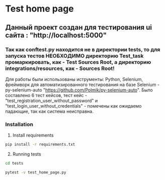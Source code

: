 # Test home page

## Данный проект создан для тестирования ui сайта : "http://localhost:5000"

### Так как conftest.py находится не в директории tests, то для запуска тестов НЕОБХОДИМО директорию Test_task промаркировать, как - Test Sources Root, а директорию integrations/resources, как - Sources Root!

Для работы были использованы иструменты: Python, Selenium, фреймворк для автоматизированного тестирования на базе Selenium - py-selenium-auto "https://github.com/Polmik/py-selenium-auto". 
Было составлено 6 тест кейсов, тест кейс - "test_registration_user_without_password" и "test_login_user_without_credentials" - помечены как ожидаемо падающие, так как система неисправна. 

### Installation

1. Install requirements

```bash
pip install -r requirements.txt
```

2. Running tests

```bash
cd tests
```

```bash
pytest -v test_home_page.py
```
